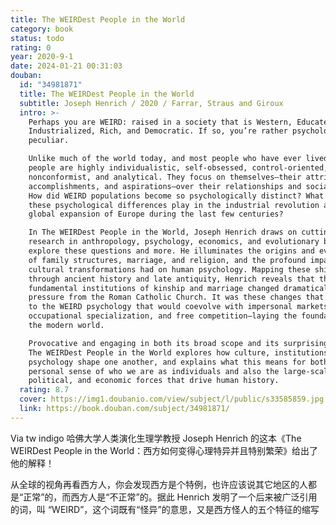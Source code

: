 ```yaml
---
title: The WEIRDest People in the World
category: book
status: todo
rating: 0
year: 2020-9-1
date: 2024-01-21 00:31:03
douban:
  id: "34981871"
  title: The WEIRDest People in the World
  subtitle: Joseph Henrich / 2020 / Farrar, Straus and Giroux
  intro: >-
    Perhaps you are WEIRD: raised in a society that is Western, Educated,
    Industrialized, Rich, and Democratic. If so, you’re rather psychologically
    peculiar.

    Unlike much of the world today, and most people who have ever lived, WEIRD
    people are highly individualistic, self-obsessed, control-oriented,
    nonconformist, and analytical. They focus on themselves—their attributes,
    accomplishments, and aspirations—over their relationships and social roles.
    How did WEIRD populations become so psychologically distinct? What role did
    these psychological differences play in the industrial revolution and the
    global expansion of Europe during the last few centuries?

    In The WEIRDest People in the World, Joseph Henrich draws on cutting-edge
    research in anthropology, psychology, economics, and evolutionary biology to
    explore these questions and more. He illuminates the origins and evolution
    of family structures, marriage, and religion, and the profound impact these
    cultural transformations had on human psychology. Mapping these shifts
    through ancient history and late antiquity, Henrich reveals that the most
    fundamental institutions of kinship and marriage changed dramatically under
    pressure from the Roman Catholic Church. It was these changes that gave rise
    to the WEIRD psychology that would coevolve with impersonal markets,
    occupational specialization, and free competition—laying the foundation for
    the modern world.

    Provocative and engaging in both its broad scope and its surprising details,
    The WEIRDest People in the World explores how culture, institutions, and
    psychology shape one another, and explains what this means for both our most
    personal sense of who we are as individuals and also the large-scale social,
    political, and economic forces that drive human history.
  rating: 8.7
  cover: https://img1.doubanio.com/view/subject/l/public/s33585859.jpg
  link: https://book.douban.com/subject/34981871/
---
```


Via tw indigo 哈佛大学人类演化生理学教授 Joseph Henrich 的这本《The WEIRDest People in the World：西方如何变得心理特异并且特别繁荣》给出了他的解释！

从全球的视角再看西方人，你会发现西方是个特例，也许应该说其它地区的人都是“正常”的，而西方人是“不正常”的。据此 Henrich 发明了一个后来被广泛引用的词，叫 “WEIRD”，这个词既有“怪异”的意思，又是西方怪人的五个特征的缩写